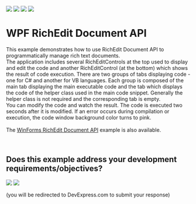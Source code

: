 <!-- default badges list -->
![](https://img.shields.io/endpoint?url=https://codecentral.devexpress.com/api/v1/VersionRange/128607952/16.1.4%2B)
[![](https://img.shields.io/badge/Open_in_DevExpress_Support_Center-FF7200?style=flat-square&logo=DevExpress&logoColor=white)](https://supportcenter.devexpress.com/ticket/details/T213968)
[![](https://img.shields.io/badge/📖_How_to_use_DevExpress_Examples-e9f6fc?style=flat-square)](https://docs.devexpress.com/GeneralInformation/403183)
[![](https://img.shields.io/badge/💬_Leave_Feedback-feecdd?style=flat-square)](#does-this-example-address-your-development-requirementsobjectives)
<!-- default badges end -->
# WPF RichEdit Document API


This example demonstrates how to use RichEdit Document API to programmatically manage rich text documents.<br />The application includes several RichEditControls at the top used to display and edit the code and another RichEditControl (at the bottom) which shows the result of code execution. There are two groups of tabs displaying code - one for C# and another for VB languages. Each group is composed of the main tab displaying the main executable code and the tab which displays the code of the helper class used in the main code snippet. Generally the helper class is not required and the corresponding tab is empty.<br />You can modify the code and watch the result. The code is executed two seconds after it is modified. If an error occurs during compilation or execution, the code window background color turns to pink.<br /><br />The <a href="https://www.devexpress.com/Support/Center/p/E5219">WinForms RichEdit Document API</a> example is also available.

<br/>


<!-- feedback -->
## Does this example address your development requirements/objectives?

[<img src="https://www.devexpress.com/support/examples/i/yes-button.svg"/>](https://www.devexpress.com/support/examples/survey.xml?utm_source=github&utm_campaign=wpf-richedit-document-api&~~~was_helpful=yes) [<img src="https://www.devexpress.com/support/examples/i/no-button.svg"/>](https://www.devexpress.com/support/examples/survey.xml?utm_source=github&utm_campaign=wpf-richedit-document-api&~~~was_helpful=no)

(you will be redirected to DevExpress.com to submit your response)
<!-- feedback end -->

